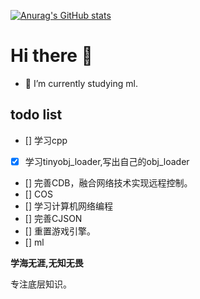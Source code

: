 [![Anurag's GitHub stats](https://github-readme-stats.vercel.app/api?username=cuiwenyao)](https://github.com/anuraghazra/github-readme-stats)

# Hi there 👋

- 🔭 I’m currently studying ml.

## todo list

- [] 学习cpp
- [x] 学习tinyobj_loader,写出自己的obj_loader
- [] 完善CDB，融合网络技术实现远程控制。
- [] COS
- [] 学习计算机网络编程
- [] 完善CJSON
- [] 重置游戏引擎。
- [] ml

**学海无涯,无知无畏**

专注底层知识。








